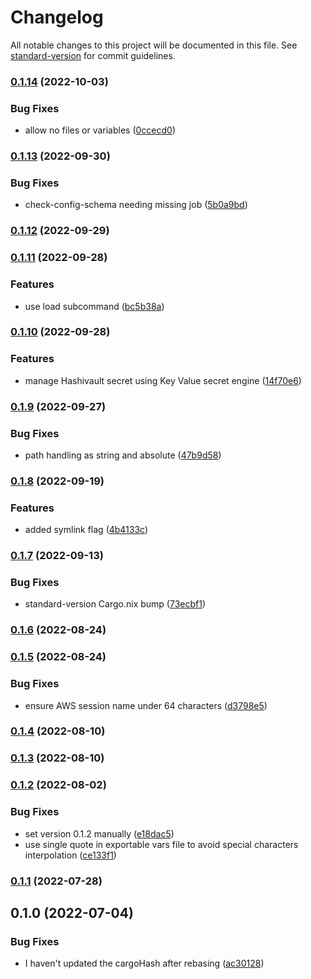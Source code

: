 # Changelog

All notable changes to this project will be documented in this file. See [standard-version](https://github.com/conventional-changelog/standard-version) for commit guidelines.

### [0.1.14](http://git.novadiscovery.net:4224/world/novops/compare/v0.1.13...v0.1.14) (2022-10-03)


### Bug Fixes

* allow no files or variables ([0ccecd0](http://git.novadiscovery.net:4224/world/novops/commit/0ccecd021e04b71df4b1fe8849ddf2534d6e84eb))

### [0.1.13](http://git.novadiscovery.net:4224/world/novops/compare/v0.1.12...v0.1.13) (2022-09-30)


### Bug Fixes

* check-config-schema needing missing job ([5b0a9bd](http://git.novadiscovery.net:4224/world/novops/commit/5b0a9bd9742060982b3cbe42323c7feb56849fbe))

### [0.1.12](http://git.novadiscovery.net:4224/world/novops/compare/v0.1.11...v0.1.12) (2022-09-29)

### [0.1.11](http://git.novadiscovery.net:4224/world/novops/compare/v0.1.10...v0.1.11) (2022-09-28)


### Features

* use load subcommand ([bc5b38a](http://git.novadiscovery.net:4224/world/novops/commit/bc5b38ae9bc114e407ebc2632d5b228e0128c6b7))

### [0.1.10](http://git.novadiscovery.net:4224/world/novops/compare/v0.1.9...v0.1.10) (2022-09-28)


### Features

* manage Hashivault secret using Key Value secret engine ([14f70e6](http://git.novadiscovery.net:4224/world/novops/commit/14f70e623697283478ba2762c3c7bb7b41e10765))

### [0.1.9](http://git.novadiscovery.net:4224/world/novops/compare/v0.1.8...v0.1.9) (2022-09-27)


### Bug Fixes

* path handling as string and absolute ([47b9d58](http://git.novadiscovery.net:4224/world/novops/commit/47b9d589bbd25a01068a62a7874c20233e915e17))

### [0.1.8](http://git.novadiscovery.net:4224/world/novops/compare/v0.1.7...v0.1.8) (2022-09-19)


### Features

* added symlink flag ([4b4133c](http://git.novadiscovery.net:4224/world/novops/commit/4b4133c4507769c0573ebbba208d0ef12c354310))

### [0.1.7](http://git.novadiscovery.net:4224/world/novops/compare/v0.1.6...v0.1.7) (2022-09-13)


### Bug Fixes

* standard-version Cargo.nix bump ([73ecbf1](http://git.novadiscovery.net:4224/world/novops/commit/73ecbf143118877fbfb8a9338f50d49145369252))

### [0.1.6](http://git.novadiscovery.net:4224/world/novops/compare/v0.1.5...v0.1.6) (2022-08-24)

### [0.1.5](http://git.novadiscovery.net:4224/world/novops/compare/v0.1.4...v0.1.5) (2022-08-24)


### Bug Fixes

* ensure AWS session name under 64 characters ([d3798e5](http://git.novadiscovery.net:4224/world/novops/commit/d3798e52c8fa099d23a86cd14454644cd5cbb41d))

### [0.1.4](http://git.novadiscovery.net:4224/world/novops/compare/v0.1.3...v0.1.4) (2022-08-10)

### [0.1.3](http://git.novadiscovery.net:4224/world/novops/compare/v0.1.2...v0.1.3) (2022-08-10)

### [0.1.2](http://git.novadiscovery.net:4224/world/novops/compare/v0.1.1...v0.1.2) (2022-08-02)


### Bug Fixes

* set version 0.1.2 manually ([e18dac5](http://git.novadiscovery.net:4224/world/novops/commit/e18dac572c9df1f6de1616162e253f882c1696e7))
* use single quote in exportable vars file to avoid special characters interpolation ([ce133f1](http://git.novadiscovery.net:4224/world/novops/commit/ce133f1f30a2bf47924e1b4d9d8d84b216cd8f8d))

### [0.1.1](http://git.novadiscovery.net:4224/world/novops/compare/v0.1.0...v0.1.1) (2022-07-28)

## 0.1.0 (2022-07-04)


### Bug Fixes

* I haven't updated the cargoHash after rebasing ([ac30128](http://git.novadiscovery.net:4224/world/novops/commit/ac30128e30147881fc694daa1ea10bfa33cbeab1))
